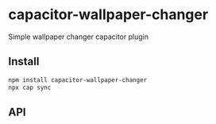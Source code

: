 # capacitor-wallpaper-changer

Simple wallpaper changer capacitor plugin

## Install

```bash
npm install capacitor-wallpaper-changer
npx cap sync
```

## API

<docgen-index></docgen-index>

<docgen-api>
<!-- run docgen to generate docs from the source -->
<!-- More info: https://github.com/ionic-team/capacitor-docgen -->
</docgen-api>
